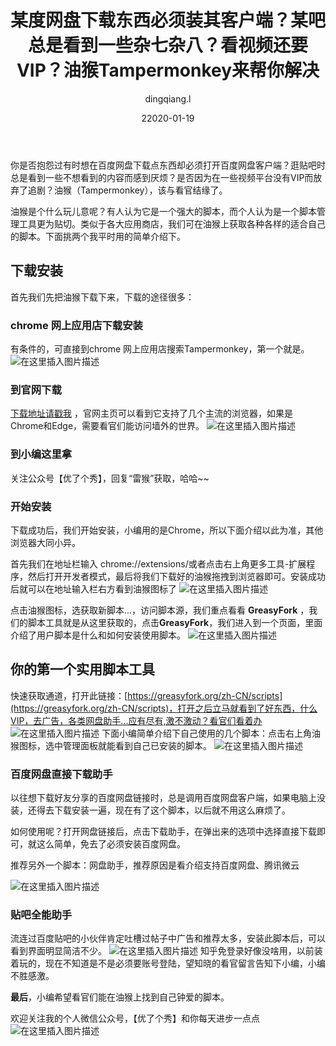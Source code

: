 ﻿---
layout:     post
title:      某度网盘下载东西必须装其客户端？某吧总是看到一些杂七杂八？看视频还要VIP？油猴Tampermonkey来帮你解决
subtitle:   
date:       22020-01-19
author:     dingqiang.l
header-img: 
catalog: true
tags:
    - 工具
---


你是否抱怨过有时想在百度网盘下载点东西却必须打开百度网盘客户端？逛贴吧时总是看到一些不想看到的内容而感到厌烦？是否因为在一些视频平台没有VIP而放弃了追剧？油猴（Tampermonkey），该与看官结缘了。

油猴是个什么玩儿意呢？有人认为它是一个强大的脚本，而个人认为是一个脚本管理工具更为贴切。类似于各大应用商店，我们可在油猴上获取各种各样的适合自己的脚本。下面挑两个我平时用的简单介绍下。

## 下载安装
首先我们先把油猴下载下来，下载的途径很多：

### chrome 网上应用店下载安装
 有条件的，可直接到chrome 网上应用店搜索Tampermonkey，第一个就是。
 ![在这里插入图片描述](https://img-blog.csdnimg.cn/img_convert/8dc93a4a35f44740d32a863b5cff9d77.png)
 ### 到官网下载
 [下载地址请戳我](https://www.tampermonkey.net/) ，官网主页可以看到它支持了几个主流的浏览器，如果是Chrome和Edge，需要看官们能访问墙外的世界。
![在这里插入图片描述](https://img-blog.csdnimg.cn/img_convert/2d431b9d12d41f9c0a611741023503ea.png)
 ### 到小编这里拿
 关注公众号【优了个秀】，回复“雷猴”获取，哈哈~~
 
 ### 开始安装
下载成功后，我们开始安装，小编用的是Chrome，所以下面介绍以此为准，其他浏览器大同小异。

首先我们在地址栏输入 chrome://extensions/或者点击右上角更多工具-扩展程序，然后打开开发者模式，最后将我们下载好的油猴拖拽到浏览器即可。安装成功后就可以在地址输入栏右方看到油猴图标了
![在这里插入图片描述](https://img-blog.csdnimg.cn/img_convert/f502e469dbcde6c5001616f88935c42d.png)

点击油猴图标，选获取新脚本...，访问脚本源，我们重点看看 **GreasyFork** ，我们的脚本工具就是从这里获取的，点击**GreasyFork**，我们进入到一个页面，里面介绍了用户脚本是什么和如何安装使用脚本。
![在这里插入图片描述](https://img-blog.csdnimg.cn/img_convert/4f1bb1db416a2851b25edd9843942ebe.png)

## 你的第一个实用脚本工具
快速获取通道，打开此链接：[https://greasyfork.org/zh-CN/scripts](https://greasyfork.org/zh-CN/scripts)，打开之后立马就看到了好东西，什么VIP，去广告，各类网盘助手...应有尽有,激不激动？看官们看着办
![在这里插入图片描述](https://img-blog.csdnimg.cn/img_convert/7c8a69fae0202716c2fa4e01a5d3cca9.png)
下面小编简单介绍下自己使用的几个脚本：点击右上角油猴图标，选中管理面板就能看到自己已安装的脚本。
![在这里插入图片描述](https://img-blog.csdnimg.cn/img_convert/0b0132835237aa329ee4a1e06c5e234a.png)
### 百度网盘直接下载助手
以往想下载好友分享的百度网盘链接时，总是调用百度网盘客户端，如果电脑上没装，还得去下载安装一遍，现在有了这个脚本，以后就不用这么麻烦了。

如何使用呢？打开网盘链接后，点击下载助手，在弹出来的选项中选择直接下载即可，就这么简单，免去了必须安装百度网盘。

推荐另外一个脚本：网盘助手，推荐原因是看介绍支持百度网盘、腾讯微云

![在这里插入图片描述](https://img-blog.csdnimg.cn/img_convert/e2199793a8db5b4e081f6d8792c4a1f1.png)

###  贴吧全能助手
流连过百度贴吧的小伙伴肯定吐槽过帖子中广告和推荐太多，安装此脚本后，可以看到界面明显简洁不少。
![在这里插入图片描述](https://img-blog.csdnimg.cn/img_convert/d409a6f945d5b555ef99c10628be0575.png)
知乎免登录好像没啥用，以前装着玩的，现在不知道是不是必须要账号登陆，望知晓的看官留言告知下小编，小编不胜感激。

**最后**，小编希望看官们能在油猴上找到自己钟爱的脚本。

欢迎关注我的个人微信公众号，【优了个秀】和你每天进步一点点
![在这里插入图片描述](https://img-blog.csdnimg.cn/img_convert/0251603b90ed7d81367c31de5102a022.png)
